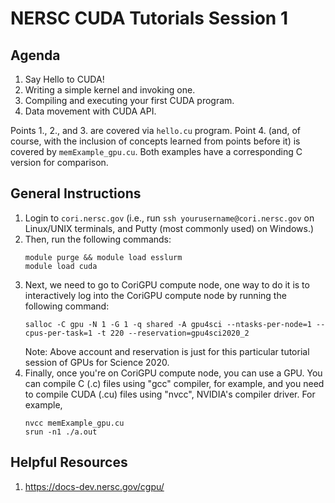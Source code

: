 # NERSC CUDA Tutorials Session 1

## Agenda
1. Say Hello to CUDA!
2. Writing a simple kernel and invoking one.
3. Compiling and executing your first CUDA program.
4. Data movement with CUDA API.

Points 1., 2., and 3. are covered via ```hello.cu``` program. Point 4. (and, of course, with the inclusion of concepts learned from points before it) is covered by ```memExample_gpu.cu```. Both examples have a corresponding C version for comparison. 

## General Instructions
1. Login to ```cori.nersc.gov``` (i.e., run ```ssh yourusername@cori.nersc.gov``` on Linux/UNIX terminals, and Putty (most commonly used) on Windows.)
2. Then, run the following commands:
   ```
   module purge && module load esslurm
   module load cuda
   ```
3. Next, we need to go to CoriGPU compute node, one way to do it is to interactively log into the CoriGPU compute node by running the following command:
   ```
   salloc -C gpu -N 1 -G 1 -q shared -A gpu4sci --ntasks-per-node=1 --cpus-per-task=1 -t 220 --reservation=gpu4sci2020_2
   ```
   Note: Above account and reservation is just for this particular tutorial session of GPUs for Science 2020.
4. Finally, once you're on CoriGPU compute node, you can use a GPU. You can compile C (.c) files using "gcc" compiler, for example, and you need to compile CUDA (.cu) files using "nvcc", NVIDIA's compiler driver. For example, 
   ```
   nvcc memExample_gpu.cu
   srun -n1 ./a.out
   ```

## Helpful Resources
1. https://docs-dev.nersc.gov/cgpu/
